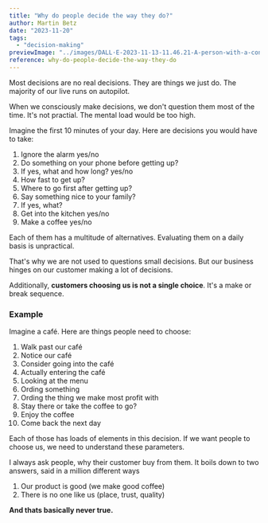```yaml
---
title: "Why do people decide the way they do?"
author: Martin Betz
date: "2023-11-20"
tags:
  - "decision-making"
previewImage: "../images/DALL·E-2023-11-13-11.46.21-A-person-with-a-considering-look-on-their-face-surrounded-by-floating-data-elements-indicating-various-elements-they-are-taking-into-consideration.-T.png"
reference: why-do-people-decide-the-way-they-do
---
```


Most decisions are no real decisions. They are things we just do. The majority of our live runs on autopilot.

When we consciously make decisions, we don't question them most of the time. It's not practial. The mental load would be too high.

Imagine the first 10 minutes of your day. Here are decisions you would have to take:

1. Ignore the alarm yes/no
2. Do something on your phone before getting up?
3. If yes, what and how long? yes/no
4. How fast to get up?
5. Where to go first after getting up?
6. Say something nice to your family?
7. If yes, what?
8. Get into the kitchen yes/no
9. Make a coffee yes/no

Each of them has a multitude of alternatives. Evaluating them on a daily basis is unpractical.

That's why we are not used to questions small decisions. But our business hinges on our customer making a lot of decisions.

Additionally, **customers choosing us is not a single choice**. It's a make or break sequence.

### Example

Imagine a café. Here are things people need to choose:

1. Walk past our café
2. Notice our café
3. Consider going into the café
4. Actually entering the café
5. Looking at the menu
6. Ording something
7. Ording the thing we make most profit with
8. Stay there or take the coffee to go?
9. Enjoy the coffee
10. Come back the next day

Each of those has loads of elements in this decision. If we want people to choose us, we need to understand these parameters.

I always ask people, why their customer buy from them. It boils down to two answers, said in a million different ways

1. Our product is good (we make good coffee)
2. There is no one like us (place, trust, quality)

**And thats basically never true.**
